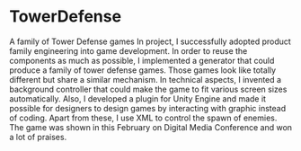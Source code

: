 # TowerDefense
A family of Tower Defense games
In project, I successfully adopted product family engineering into game development. In order to reuse the components as much as possible, I implemented a generator that could produce a family of tower defense games. Those games look like totally different but share a similar mechanism. In technical aspects, I invented a background controller that could make the game to fit various screen sizes automatically. Also, I developed a plugin for Unity Engine and made it possible for designers to design games by interacting with graphic instead of coding. Apart from these, I use XML to control the spawn of enemies. The game was shown in this February on Digital Media Conference and won a lot of praises.
